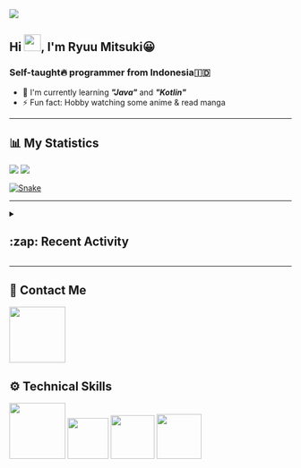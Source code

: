<div id="header-badges">
    <!-- Profile Viewers -->
    <img src="https://komarev.com/ghpvc/?username=mitsuki31&color=blue&label=PROFILE+VIEWS">
</div>

## Hi <img src="https://media.giphy.com/media/hvRJCLFzcasrR4ia7z/giphy.gif" width="30px"/>, I'm Ryuu Mitsuki:grinning:
### Self-taught:fire: programmer from Indonesia:indonesia:

- :herb: I'm currently learning ***"Java"*** and ***"Kotlin"***
- :zap: Fun fact: Hobby watching some anime & read manga

---

## **:bar_chart: My Statistics**

<picture id="stats">
    <source 
            srcset="https://github-readme-stats.vercel.app/api?username=mitsuki31&show_icons=true&theme=tokyonight&include_all_commits=true&show_private=falsee&hide=stars&rank_icon=github"
            media="(prefers-color-scheme: dark)"
    />
    <source
            srcset="https://github-readme-stats.vercel.app/api?username=mitsuki31&show_icons=true&include_all_commits=true&show_private=false&hide=stars&rank_icon=github"
            media="(prefers-color-scheme: light), (prefers-color-scheme: no-preference)"
    />
    <img src="https://github-readme-stats.vercel.app/api?username=mitsuki31&show_icons=true&include_all_commits=true&show_private=false&hide=stars&rank_icon=github" />
</picture>

<picture id="top-langs">
    <source
            srcset="https://github-readme-stats.vercel.app/api/top-langs/?username=mitsuki31&layout=donut&theme=tokyonight&count_private=true&langs_count=8"
            media="(prefers-color-scheme: dark)"
    />
    <source
            srcset="https://github-readme-stats.vercel.app/api/top-langs/?username=mitsuki31&layout=donut&count_private=true&langs_count=8"
            media="(prefers-color-scheme: light), (prefers-color-scheme: no-preference)"
    />
    <img src="https://github-readme-stats.vercel.app/api/top-langs/?username=mitsuki31&layout=donut&langs_count=8&count_private=true" />
</picture>

[![Snake](https://github.com/mitsuki31/mitsuki31/blob/output/github-contribution-grid-snake.svg)](https://github.com/mitsuki31)

---

<details>
<summary><h2>:zap: Recent Activity</h2></summary>

<!--START_SECTION:activity-->
1. 🔒 Closed issue [#58](https://github.com/mitsuki31/jmatrix/issues/58) in [mitsuki31/jmatrix](https://github.com/mitsuki31/jmatrix)
2. 🎉 Merged PR [#61](https://github.com/mitsuki31/jmatrix/pull/61) in [mitsuki31/jmatrix](https://github.com/mitsuki31/jmatrix)
3. 💪 Opened PR [#61](https://github.com/mitsuki31/jmatrix/pull/61) in [mitsuki31/jmatrix](https://github.com/mitsuki31/jmatrix)
4. 🎉 Merged PR [#60](https://github.com/mitsuki31/jmatrix/pull/60) in [mitsuki31/jmatrix](https://github.com/mitsuki31/jmatrix)
5. 💪 Opened PR [#60](https://github.com/mitsuki31/jmatrix/pull/60) in [mitsuki31/jmatrix](https://github.com/mitsuki31/jmatrix)
6. 🎉 Merged PR [#59](https://github.com/mitsuki31/jmatrix/pull/59) in [mitsuki31/jmatrix](https://github.com/mitsuki31/jmatrix)
7. 💪 Opened PR [#59](https://github.com/mitsuki31/jmatrix/pull/59) in [mitsuki31/jmatrix](https://github.com/mitsuki31/jmatrix)
8. ❗ Opened issue [#58](https://github.com/mitsuki31/jmatrix/issues/58) in [mitsuki31/jmatrix](https://github.com/mitsuki31/jmatrix)
9. 🚀 Published release [v1.1.0](https://github.com/mitsuki31/jmatrix/releases/tag/v1.1.0) in [mitsuki31/jmatrix](https://github.com/mitsuki31/jmatrix)
10. 🎉 Merged PR [#57](https://github.com/mitsuki31/jmatrix/pull/57) in [mitsuki31/jmatrix](https://github.com/mitsuki31/jmatrix)
<!--END_SECTION:activity-->
</details>

---

## **:iphone: Contact Me**
<div id="socials" align="left">
    <a href="https://twitter.com/ryuumitsuki31">
        <img
             src="https://img.shields.io/badge/Twitter-1DA1F2?style=for-the-badge&logo=twitter&logoColor=white"
             width="100px"
        >
    </a>
</div>


## **:gear: Technical Skills**
<div id="skills" align="left">
    <!-- Python -->
    <a>
        <img
             src="https://img.shields.io/badge/Python-14354C?style=for-the-badge&logo=python&logoColor=white"
             width="100px"
        >
    </a>
    <!-- C++ -->
    <a>
        <img
             src="https://img.shields.io/badge/C%2B%2B-00599C?style=for-the-badge&logo=c%2B%2B&logoColor=white"
             width="73px"
        >
    </a>
    <!-- Java -->
    <a>
        <img
             src="https://img.shields.io/badge/Java-ED8B00?style=for-the-badge&logo=openjdk&logoColor=white"
             width="78px"
        >
    </a>
    <!-- Ruby -->
    <a>
        <img
             src="https://img.shields.io/badge/Ruby-CC342D?style=for-the-badge&logo=ruby&logoColor=white"
             width="80px"
        >
    </a>
</div>
